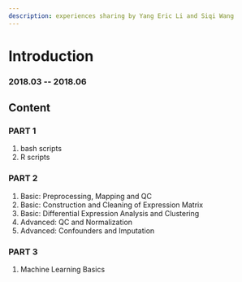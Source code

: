 ```yaml
---
description: experiences sharing by Yang Eric Li and Siqi Wang
---
```


# Introduction

### 2018.03 -- 2018.06

## Content

### PART 1

1. bash scripts
2. R scripts

### PART 2

1. Basic: Preprocessing, Mapping and QC
2. Basic: Construction and Cleaning of Expression Matrix
3. Basic: Differential Expression Analysis and Clustering
4. Advanced: QC and Normalization
5. Advanced: Confounders and Imputation

### PART 3

1. Machine Learning Basics



